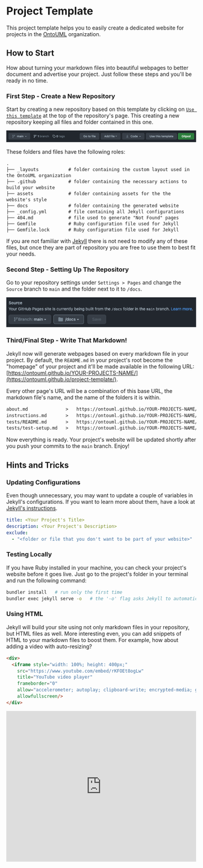 # Project Template

This project template helps you to easily create a dedicated website for projects in the [OntoUML](https://github.com/OntoUML) organization.

## How to Start

How about turning your markdown files into beautiful webpages to better document and advertise your project. Just follow these steps and you'll be ready in no time.

### First Step - Create a New Repository

Start by creating a new repository based on this template by clicking on [`Use this template`](https://github.com/OntoUML/project-template/generate) at the top of the repository's page. This creating a new repository keeping all files and folder contained in this one.

![](./resources/use-this.png)

These folders and files have the following roles:

```
.
├── _layouts           # folder containing the custom layout used in the OntoUML organization
├── .github            # folder containing the necessary actions to build your website
├── assets             # folder containing assets for the the website's style
├── docs               # folder containing the generated website
├── _config.yml        # file containing all Jekyll configurations
├── 404.md             # file used to generate "Not Found" pages
├── Gemfile            # Ruby configuration file used for Jekyll
├── Gemfile.lock       # Ruby configuration file used for Jekyll
```

If you are not familiar with [Jekyll](https://jekyllrb.com/) there is not need to modify any of these files, but once they are part of repository you are free to use them to best fit your needs.

### Second Step - Setting Up The Repository

Go to your repository settings under `Settings > Pages` and change the `Source` branch to `main` and the folder next to it to `/docs`.

![](./resources/settings-pages.png)

### Third/Final Step - Write That Markdown!

Jekyll now will generate webpages based on every markdown file in your project. By default, the `README.md` in your project's root become the "homepage" of your project and it'll be made available in the following URL: [https://ontouml.github.io/YOUR-PROJECTS-NAME/](https://ontouml.github.io/project-template/).

Every other page's URL will be a combination of this base URL, the markdown file's name, and the name of the folders it is within.

```txt
about.md              >   https://ontouml.github.io/YOUR-PROJECTS-NAME/about
instructions.md       >   https://ontouml.github.io/YOUR-PROJECTS-NAME/instructions
tests/README.md       >   https://ontouml.github.io/YOUR-PROJECTS-NAME/tests/
tests/test-setup.md   >   https://ontouml.github.io/YOUR-PROJECTS-NAME/tests/test-setup
```

Now everything is ready. Your project's website will be updated shortly after you push your commits to the `main` branch. Enjoy!

## Hints and Tricks

### Updating Configurations

Even though unnecessary, you may want to update a couple of variables in Jekyll's configurations. If you want to learn more about them, have a look at [Jekyll's instructions](https://jekyllrb.com/docs/configuration/options/).

```yml
title: <Your Project's Title>
description: <Your Project's Description>
exclude:
  - "<folder or file that you don't want to be part of your website>"
```

### Testing Locally

If you have Ruby installed in your machine, you can check your project's website before it goes live. Just go to the project's folder in your terminal and run the following command:

```zsh
bundler install   # run only the first time
bundler exec jekyll serve -o   # the '-o' flag asks Jekyll to automatically open the website in your default browser
```

### Using HTML

Jekyll will build your site using not only markdown files in your repository, but HTML files as well. More interesting even, you can add snippets of HTML to your markdown files to boost them. For example, how about adding a video with auto-resizing?

```html
<div>
  <iframe style="width: 100%; height: 400px;"
    src="https://www.youtube.com/embed/rKFOEt8ogLw"
    title="YouTube video player"
    frameborder="0"
    allow="accelerometer; autoplay; clipboard-write; encrypted-media; gyroscope; picture-in-picture"
    allowfullscreen/>
</div>
```

<div>
  <div>
  <iframe style="width: 100%; height: 400px;"
    src="https://www.youtube.com/embed/rKFOEt8ogLw"
    title="YouTube video player"
    frameborder="0"
    allow="accelerometer; autoplay; clipboard-write; encrypted-media; gyroscope; picture-in-picture"
    allowfullscreen/>
</div>
</div>
